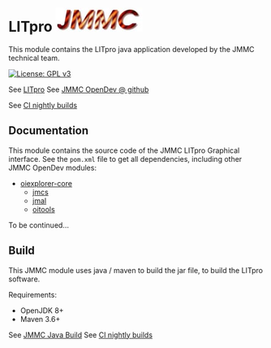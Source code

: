 # LITpro    ![JMMC logo](doc/JMMC-logo.jpg)

This module contains the LITpro java application developed by the JMMC technical team.

[![License: GPL v3](https://img.shields.io/badge/License-GPLv3-blue.svg)](LICENSE)


See [LITpro](https://www.jmmc.fr/litpro)
See [JMMC OpenDev @ github](https://github.com/JMMC-OpenDev/)

See [CI nightly builds](https://github.com/JMMC-OpenDev/jmmc-java-build/actions/workflows/build.yml)


## Documentation

This module contains the source code of the JMMC LITpro Graphical interface.
See the `pom.xml` file to get all dependencies, including other JMMC OpenDev modules:
- [oiexplorer-core](https://github.com/JMMC-OpenDev/oiexplorer-core)
    - [jmcs](https://github.com/JMMC-OpenDev/jmcs)
    - [jmal](https://github.com/JMMC-OpenDev/jmal)
    - [oitools](https://github.com/JMMC-OpenDev/oitools)

To be continued...


## Build

This JMMC module uses java / maven to build the jar file, to build the LITpro software.

Requirements:
- OpenJDK 8+
- Maven 3.6+

See [JMMC Java Build](https://github.com/JMMC-OpenDev/jmmc-java-build)
See [CI nightly builds](https://github.com/JMMC-OpenDev/jmmc-java-build/actions/workflows/build.yml)

